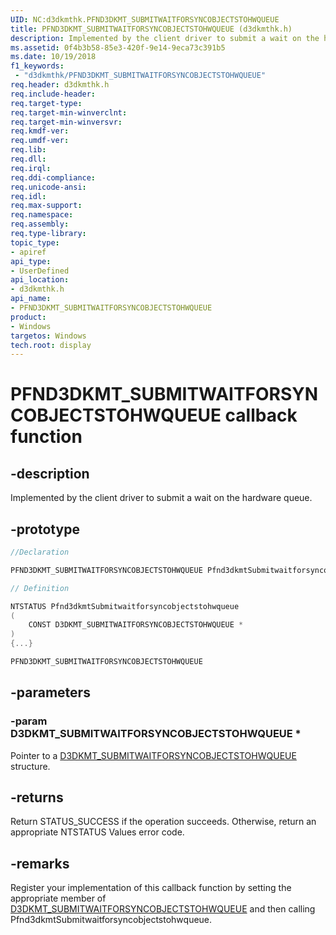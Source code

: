 ```yaml
---
UID: NC:d3dkmthk.PFND3DKMT_SUBMITWAITFORSYNCOBJECTSTOHWQUEUE
title: PFND3DKMT_SUBMITWAITFORSYNCOBJECTSTOHWQUEUE (d3dkmthk.h)
description: Implemented by the client driver to submit a wait on the hardware queue.
ms.assetid: 0f4b3b58-85e3-420f-9e14-9eca73c391b5
ms.date: 10/19/2018
f1_keywords:
 - "d3dkmthk/PFND3DKMT_SUBMITWAITFORSYNCOBJECTSTOHWQUEUE"
req.header: d3dkmthk.h
req.include-header:
req.target-type:
req.target-min-winverclnt:
req.target-min-winversvr:
req.kmdf-ver:
req.umdf-ver:
req.lib:
req.dll:
req.irql:
req.ddi-compliance:
req.unicode-ansi:
req.idl:
req.max-support:
req.namespace:
req.assembly:
req.type-library:
topic_type:
- apiref
api_type:
- UserDefined
api_location:
- d3dkmthk.h
api_name:
- PFND3DKMT_SUBMITWAITFORSYNCOBJECTSTOHWQUEUE
product: 
- Windows
targetos: Windows
tech.root: display
---
```


# PFND3DKMT_SUBMITWAITFORSYNCOBJECTSTOHWQUEUE callback function

## -description

Implemented by the client driver to submit a wait on the hardware queue.

## -prototype

```cpp
//Declaration

PFND3DKMT_SUBMITWAITFORSYNCOBJECTSTOHWQUEUE Pfnd3dkmtSubmitwaitforsyncobjectstohwqueue;

// Definition

NTSTATUS Pfnd3dkmtSubmitwaitforsyncobjectstohwqueue
(
	CONST D3DKMT_SUBMITWAITFORSYNCOBJECTSTOHWQUEUE *
)
{...}

PFND3DKMT_SUBMITWAITFORSYNCOBJECTSTOHWQUEUE


```

## -parameters

### -param D3DKMT_SUBMITWAITFORSYNCOBJECTSTOHWQUEUE *

Pointer to a [D3DKMT_SUBMITWAITFORSYNCOBJECTSTOHWQUEUE](ns-d3dkmthk-_d3dkmt_submitwaitforsyncobjectstohwqueue.md) structure.

## -returns

Return STATUS_SUCCESS if the operation succeeds. Otherwise, return an appropriate NTSTATUS Values error code.

## -remarks

Register your implementation of this callback function by setting the appropriate member of [D3DKMT_SUBMITWAITFORSYNCOBJECTSTOHWQUEUE](ns-d3dkmthk-_d3dkmt_submitwaitforsyncobjectstohwqueue.md) and then calling Pfnd3dkmtSubmitwaitforsyncobjectstohwqueue.

